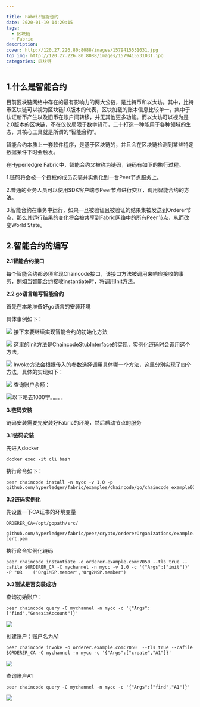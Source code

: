 ```yaml
---

title: Fabric智能合约
date: 2020-01-19 14:29:15
tags: 
  - 区块链
  - Fabric
description: 
cover: http://120.27.226.80:8088/images/1579415531031.jpg
top_img: http://120.27.226.80:8088/images/1579415531031.jpg
categories: 区块链
---
```


## **1.什么是智能合约**

目前区块链网络中存在的最有影响力的两大公链，是比特币和以太坊。其中，比特币区块链可以视为区块链1.0版本的代表，区块加载的账本信息比较单一，集中于认证新币产生以及旧币在账户间转移，并无其他更多功能。而以太坊可以视为是2.0版本的区块链，不在仅仅局限于数字货币，二十打造一种能用于各种领域的生态，其核心工具就是所谓的“智能合约”。

智能合约本质上一套软件程序，是基于区块链的，并且会在区块链检测到某些特定数据条件下时会触发。

 在Hyperledgre Fabric中，智能合约又被称为链码，链码有如下的执行过程。

1.链码将会被一个授权的成员安装并实例化到一台Peer节点服务上。

2.普通的业务人员可以使用SDK客户端与Peer节点进行交互，调用智能合约的方法。

3.智能合约在事务中运行，如果一旦被验证且被验证的结果集被发送到Orderer节点，那么其运行结果的变化将会被共享到Fabric网络中的所有Peer节点，从而改变World State。

## **2.智能合约的编写**

 **2.1智能合约接口**

每个智能合约都必须实现Chaincode接口，该接口方法被调用来响应接收的事务，例如当智能合约接收instantiate时，将调用Init方法。

**2.2 go语言编写智能合约**

首先在本地准备好go语言的安装环境

具体事例如下：

![](http://120.27.226.80:8088/images/1579415648262.png)
接下来要继续实现智能合约的初始化方法

![](http://120.27.226.80:8088/images/1579415700050.png)
这里的Init方法是ChaincodeStubInterface的实现，实例化链码时会调用这个方法。

![](http://120.27.226.80:8088/images/1579415726864.png)
Invoke方法会根据传入的参数选择调用具体哪一个方法，这里分别实现了四个方法，具体的实现如下：

![](http://120.27.226.80:8088/images/1579415771941.png)
查询账户余额：

![](http://120.27.226.80:8088/images/1579415820171.png)以下略去1000字。。。。。

**3.链码安装**

链码安装需要先安装好Fabric的环境，然后启动节点的服务

**3.1链码安装**

先进入docker

```shell
docker exec -it cli bash 
```



执行命令如下：

```shell
peer chaincode install -n mycc -v 1.0 -p github.com/hyperledger/fabric/examples/chaincode/go/chaincode_example02
```

**3.2链码实例化**

先设置一下CA证书的环境变量

```shell
ORDERER_CA=/opt/gopath/src/

github.com/hyperledger/fabric/peer/crypto/ordererOrganizations/example.com/orderers/orderer.example.com/msp/tlscacerts/tlsca.example.com-cert.pem
```
执行命令实例化链码
```shell
peer chaincode instantiate -o orderer.example.com:7050 --tls true --cafile $ORDERER_CA -C mychannel -n mycc -v 1.0 -c '{"Args":["init"]}' -P "OR	('Org1MSP.member','Org2MSP.member')
```



**3.3测试是否安装成功**

查询初始账户：

```shell
peer chaincode query -C mychannel -n mycc -c '{"Args":["find","GenesisAccount"]}'
```

![](http://120.27.226.80:8088/images/1579415873921.png)

创建账户：账户名为A1

```shell
peer chaincode invoke -o orderer.example.com:7050  --tls true --cafile $ORDERER_CA -C mychannel -n mycc -c '{"Args":["create","A1"]}'
```

![](http://120.27.226.80:8088/images/1579416105516.png)

查询账户A1

```shell
peer chaincode query -C mychannel -n mycc -c '{"Args":["find","A1"]}'
```

![](http://120.27.226.80:8088/images/1579416146649.png)



